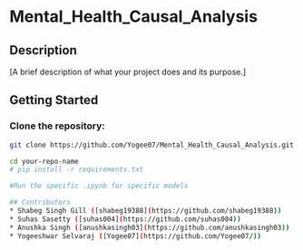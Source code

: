 # Mental_Health_Causal_Analysis

## Description

[A brief description of what your project does and its purpose.]

## Getting Started

### Clone the repository:

```bash
git clone https://github.com/Yogee07/Mental_Health_Causal_Analysis.git

cd your-repo-name
# pip install -r requirements.txt

#Run the specific .ipynb for specific models

## Contributors
* Shabeg Singh Gill ([shabeg19388](https://github.com/shabeg19388))
* Suhas Sasetty ([suhas004](https://github.com/suhas004)) 
* Anushka Singh ([anushkasingh03](https://github.com/anushkasingh03))
* Yogeeshwar Selvaraj ([Yogee07](https://github.com/Yogee07/))

